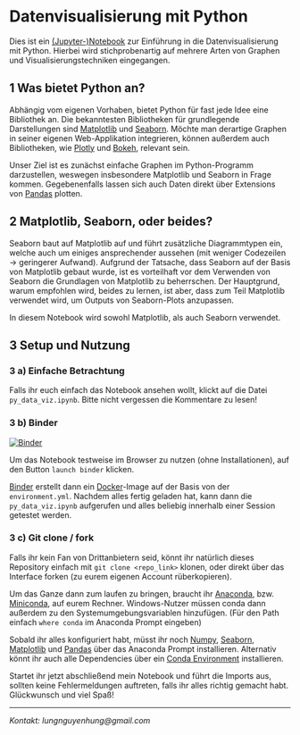 # Datenvisualisierung mit Python

Dies ist ein [(Jupyter-)Notebook](https://jupyter.org/) zur Einführung in die Datenvisualisierung mit Python. Hierbei wird stichprobenartig auf mehrere Arten von Graphen und Visualisierungstechniken eingegangen.

## 1 Was bietet Python an?

Abhängig vom eigenen Vorhaben, bietet Python für fast jede Idee eine Bibliothek an. Die bekanntesten Bibliotheken für grundlegende Darstellungen sind [Matplotlib](https://matplotlib.org/) und [Seaborn](https://seaborn.pydata.org/). Möchte man derartige Graphen in seiner eigenen Web-Applikation integrieren, können außerdem auch Bibliotheken, wie [Plotly](https://plotly.com/) und [Bokeh](https://docs.bokeh.org/en/latest/index.html), relevant sein.

Unser Ziel ist es zunächst einfache Graphen im Python-Programm darzustellen, weswegen insbesondere Matplotlib und Seaborn in Frage kommen. Gegebenenfalls lassen sich auch Daten direkt über Extensions von [Pandas](https://pandas.pydata.org/) plotten.

## 2 Matplotlib, Seaborn, oder beides?

Seaborn baut auf Matplotlib auf und führt zusätzliche Diagrammtypen ein, welche auch um einiges ansprechender aussehen (mit weniger Codezeilen -> geringerer Aufwand). Aufgrund der Tatsache, dass Seaborn auf der Basis von Matplotlib gebaut wurde, ist es vorteilhaft vor dem Verwenden von Seaborn die Grundlagen von Matplotlib zu beherrschen. Der Hauptgrund, warum empfohlen wird, beides zu lernen, ist aber, dass zum Teil Matplotlib verwendet wird, um Outputs von Seaborn-Plots anzupassen. 

In diesem Notebook wird sowohl Matplotlib, als auch Seaborn verwendet.

## 3 Setup und Nutzung
### 3 a) Einfache Betrachtung

Falls ihr euch einfach das Notebook ansehen wollt, klickt auf die Datei ``py_data_viz.ipynb``. Bitte nicht vergessen die Kommentare zu lesen!

### 3 b) Binder

[![Binder](https://mybinder.org/badge_logo.svg)](https://mybinder.org/v2/gh/lunghungnguyen/py-data-viz/master)

Um das Notebook testweise im Browser zu nutzen (ohne Installationen), auf den Button ``launch binder`` klicken. 

[Binder](https://mybinder.org/) erstellt dann ein [Docker](https://docs.docker.com/)-Image auf der Basis von der ``environment.yml``. Nachdem alles fertig geladen hat, kann dann die ``py_data_viz.ipynb`` aufgerufen und alles beliebig innerhalb einer Session getestet werden.

### 3 c) Git clone / fork

Falls ihr kein Fan von Drittanbietern seid, könnt ihr natürlich dieses Repository einfach mit ``git clone <repo_link>`` klonen, oder direkt über das Interface forken (zu eurem eigenen Account rüberkopieren).

Um das Ganze dann zum laufen zu bringen, braucht ihr [Anaconda](https://www.anaconda.com/), bzw. [Miniconda](https://docs.conda.io/en/latest/miniconda.html), auf eurem Rechner. Windows-Nutzer müssen conda dann außerdem zu den Systemumgebungsvariablen hinzufügen. (Für den Path einfach ``where conda`` im Anaconda Prompt eingeben)

Sobald ihr alles konfiguriert habt, müsst ihr noch [Numpy](https://anaconda.org/anaconda/numpy), [Seaborn](https://anaconda.org/anaconda/seaborn), [Matplotlib](https://anaconda.org/anaconda/matplotlib) und [Pandas](https://anaconda.org/anaconda/pandas) über das Anaconda Prompt installieren. Alternativ könnt ihr auch alle Dependencies über ein [Conda Environment](https://docs.conda.io/projects/conda/en/latest/user-guide/tasks/manage-environments.html#creating-an-environment-from-an-environment-yml-file) installieren. 

Startet ihr jetzt abschließend mein Notebook und führt die Imports aus, sollten keine Fehlermeldungen auftreten, falls ihr alles richtig gemacht habt. Glückwunsch und viel Spaß!

___

_Kontakt: lungnguyenhung@gmail.com_

